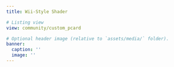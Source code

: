 ```yaml
---
title: Wii-Style Shader

# Listing view
view: community/custom_pcard

# Optional header image (relative to `assets/media/` folder).
banner:
  caption: ''
  image: ''
---
```

